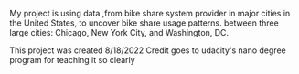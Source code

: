 
 My project is using data ,from bike share system provider in major cities in the United States, to uncover bike share usage patterns.  between three large cities: Chicago, New York City, and Washington, DC.
 
 This project was created 8/18/2022
 Credit goes to udacity's nano degree program for teaching it so clearly


